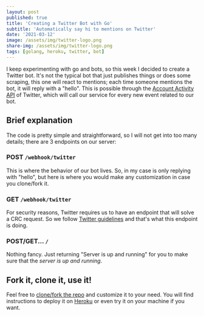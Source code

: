 ```yaml
---
layout: post
published: true
title: 'Creating a Twitter Bot with Go'
subtitle: 'Automatically say hi to mentions on Twitter'
date: '2021-03-12'
image: /assets/img/twitter-logo.png
share-img: /assets/img/twitter-logo.png
tags: [golang, heroku, twitter, bot]
---
```


I keep experimenting with go and bots, so this week I decided to create a Twitter bot. It's not the typical bot that just publishes things or does some scraping, this one will react to mentions; each time someone mentions the bot, it will reply with a "hello". This is possible through the [Account Activity API](https://developer.twitter.com/en/docs/twitter-api/enterprise/account-activity-api/overview) of Twitter, which will call our service for every new event related to our bot.

## Brief explanation

The code is pretty simple and straightforward, so I will not get into too many details; there are 3 endpoints on our server:

### POST `/webhook/twitter`

This is where the behavior of our bot lives. So, in my case is only replying with "hello", but here is where you would make any customization in case you clone/fork it.

### GET `/webhook/twitter`

For security reasons, Twitter requires us to have an endpoint that will solve a CRC request. So we follow [Twitter guidelines](https://developer.twitter.com/en/docs/twitter-api/enterprise/account-activity-api/guides/securing-webhooks) and that's what this endpoint is doing.

### POST/GET... `/`

Nothing fancy. Just returning "Server is up and running" for you to make sure that the *server is up and running*.

## Fork it, clone it, use it!

Feel free to [clone/fork the repo](https://github.com/JosemyDuarte/TwitterGoBot) and customize it to your need. You will find instructions to deploy it on [Heroku](https://heroku.com/) or even try it on your machine if you want.


